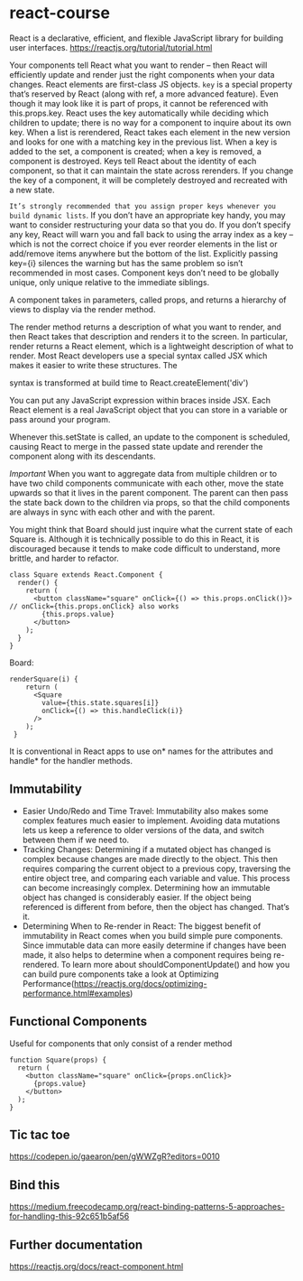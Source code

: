 # react-course

React is a declarative, efficient, and flexible JavaScript library for building user interfaces.
https://reactjs.org/tutorial/tutorial.html

Your components tell React what you want to render – then React will efficiently update and render just the right components when your data changes.
React elements are first-class JS objects.
`key` is a special property that’s reserved by React (along with ref, a more advanced feature). Even though it may look like it is part of props, it cannot be referenced with this.props.key. React uses the key automatically while deciding which children to update; there is no way for a component to inquire about its own key.
When a list is rerendered, React takes each element in the new version and looks for one with a matching key in the previous list. When a key is added to the set, a component is created; when a key is removed, a component is destroyed. Keys tell React about the identity of each component, so that it can maintain the state across rerenders. If you change the key of a component, it will be completely destroyed and recreated with a new state.

`It’s strongly recommended that you assign proper keys whenever you build dynamic lists`. If you don’t have an appropriate key handy, you may want to consider restructuring your data so that you do. If you don’t specify any key, React will warn you and fall back to using the array index as a key – which is not the correct choice if you ever reorder elements in the list or add/remove items anywhere but the bottom of the list. Explicitly passing key={i} silences the warning but has the same problem so isn’t recommended in most cases. Component keys don’t need to be globally unique, only unique relative to the immediate siblings.

A component takes in parameters, called props, and returns a hierarchy of views to display via the render method.

The render method returns a description of what you want to render, and then React takes that description and renders it to the screen. In particular, render returns a React element, which is a lightweight description of what to render. Most React developers use a special syntax called JSX which makes it easier to write these structures. The <div /> syntax is transformed at build time to React.createElement('div')

You can put any JavaScript expression within braces inside JSX. Each React element is a real JavaScript object that you can store in a variable or pass around your program.

Whenever this.setState is called, an update to the component is scheduled, causing React to merge in the passed state update and rerender the component along with its descendants.

_Important_
When you want to aggregate data from multiple children or to have two child components communicate with each other, move the state upwards so that it lives in the parent component. The parent can then pass the state back down to the children via props, so that the child components are always in sync with each other and with the parent.

You might think that Board should just inquire what the current state of each Square is. Although it is technically possible to do this in React, it is discouraged because it tends to make code difficult to understand, more brittle, and harder to refactor.

```
class Square extends React.Component {
  render() {
    return (
      <button className="square" onClick={() => this.props.onClick()}> // onClick={this.props.onClick} also works
        {this.props.value}
      </button>
    );
  }
}
```

Board:

```
renderSquare(i) {
    return (
      <Square
        value={this.state.squares[i]}
        onClick={() => this.handleClick(i)}
      />
    );
 }
```

It is conventional in React apps to use on* names for the attributes and handle* for the handler methods.

## Immutability

-   Easier Undo/Redo and Time Travel: Immutability also makes some complex features much easier to implement. Avoiding data mutations lets us keep a reference to older versions of the data, and switch between them if we need to.
-   Tracking Changes: Determining if a mutated object has changed is complex because changes are made directly to the object. This then requires comparing the current object to a previous copy, traversing the entire object tree, and comparing each variable and value. This process can become increasingly complex.
    Determining how an immutable object has changed is considerably easier. If the object being referenced is different from before, then the object has changed. That’s it.
-   Determining When to Re-render in React: The biggest benefit of immutability in React comes when you build simple pure components. Since immutable data can more easily determine if changes have been made, it also helps to determine when a component requires being re-rendered.
    To learn more about shouldComponentUpdate() and how you can build pure components take a look at Optimizing Performance(https://reactjs.org/docs/optimizing-performance.html#examples)

## Functional Components

Useful for components that only consist of a render method

```
function Square(props) {
  return (
    <button className="square" onClick={props.onClick}>
      {props.value}
    </button>
  );
}
```

## Tic tac toe

https://codepen.io/gaearon/pen/gWWZgR?editors=0010

## Bind this

https://medium.freecodecamp.org/react-binding-patterns-5-approaches-for-handling-this-92c651b5af56

## Further documentation

https://reactjs.org/docs/react-component.html
